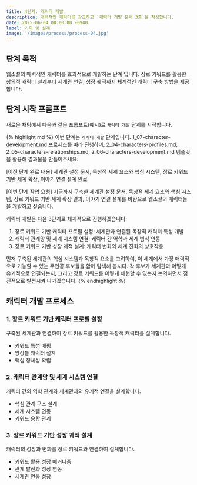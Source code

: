 ```yaml
---
title: 4단계. 캐릭터 개발
description: 매력적인 캐릭터를 창조하고 `캐릭터 개발 문서 3종`을 작성합니다.
date: 2025-06-04 00:00:00 +0900
label: 기획 및 설계
image: '/images/process/process-04.jpg'
---
```


## 단계 목적

웹소설의 매력적인 캐릭터를 효과적으로 개발하는 단계 입니다. 장르 키워드를 활용한 창의적 캐릭터 설계부터 세계관 연결, 성장 궤적까지 체계적인 캐릭터 구축 방법을 제공합니다.

## 단계 시작 프롬프트

새로운 채팅에서 다음과 같은 프롬프트(예시)로 `캐릭터 개발` 단계를 시작합니다.

{% highlight md %}
이번 단계는 `캐릭터 개발` 단계입니다.
1_07-character-development.md 프로세스를 따라 진행하며,
2_04-characters-profiles.md, 2_05-characters-relationships.md, 2_06-characters-development.md 템플릿을 활용해 결과물을 만들어주세요.

[이전 단계 완료 내용]
세계관 설정 문서, 독창적 세계 요소와 핵심 시스템, 장르 키워드 기반 세계 확장, 이야기 연결 설계 완료

[이번 단계 작업 요청]
지금까지 구축한 세계관 설정 문서, 독창적 세계 요소와 핵심 시스템, 장르 키워드 기반 세계 확장 결과, 이야기 연결 설계를 바탕으로 웹소설의 캐릭터들을 개발하고 싶습니다.

캐릭터 개발은 다음 3단계로 체계적으로 진행하겠습니다:
1. 장르 키워드 기반 캐릭터 프로필 설정: 세계관과 연결된 독창적 캐릭터 특성 개발
2. 캐릭터 관계망 및 세계 시스템 연결: 캐릭터 간 역학과 세계 법칙 연동
3. 장르 키워드 기반 성장 궤적 설계: 캐릭터 변화와 세계 진화의 상호작용

먼저 구축된 세계관의 핵심 시스템과 독창적 요소를 고려하여, 이 세계에서 가장 매력적으로 기능할 수 있는 주인공 후보들을 함께 탐색해 봅시다. 각 후보가 세계관과 어떻게 유기적으로 연결되는지, 그리고 장르 키워드를 어떻게 체현할 수 있는지 논의하면서 점진적으로 발전시켜 나가겠습니다.
{% endhighlight %}

## 캐릭터 개발 프로세스

### 1. 장르 키워드 기반 캐릭터 프로필 설정
구축된 세계관과 연결하여 장르 키워드를 활용한 독창적 캐릭터를 설계합니다.
- 키워드 특성 매핑
- 앙상블 캐릭터 설계
- 핵심 정체성 확립

### 2. 캐릭터 관계망 및 세계 시스템 연결
캐릭터 간의 역학 관계와 세계관과의 유기적 연결을 설계합니다.
- 핵심 관계 구조 설계
- 세계 시스템 연동
- 키워드 융합 관계

### 3. 장르 키워드 기반 성장 궤적 설계
캐릭터의 성장과 변화를 장르 키워드와 연결하여 설계합니다.
- 키워드 활용 성장 메커니즘
- 관계 발전과 성장 연동
- 세계관 연동 성장
